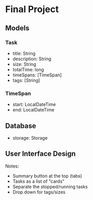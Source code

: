 # Final Project

## Models

### Task

- title: String
- description: String
- size: String
- totalTime: long
- timeSpans: [TimeSpan]
- tags: [String]

### TimeSpan

- start: LocalDateTime
- end: LocalDateTime

## Database

- storage: Storage


## User Interface Design

Notes:

- Summary button at the top (tabs)
- Tasks as a list of "cards"
- Separate the stopped/running tasks
- Drop down for tags/sizes